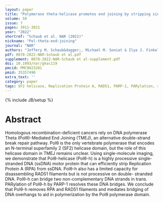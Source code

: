 ```yaml
---
layout: paper
title: "Polymerase theta-helicase promotes end joining by stripping single-stranded DNA-binding proteins and bridging DNA ends"
volume: 50
issue: 7
pages: 3911-3921
year: "2022"
shortref: "Schaub et al. NAR (2022)"
nickname: "Pol-theta-end-joining"
journal: "NAR"
authors: "Jeffery M. Schaub&dagger;, Michael M. Soniat & Ilya J. Finkelstein&dagger;"
pdf: 0078-2022-NAR-Schaub et al.pdf
supplement: 0078-2022-NAR-Schaub et al-supplement.pdf
doi: 10.1093/nar/gkac119
pmcid: PMC9023281
pmid: 35357490
extra_text: ''
category: paper
tags: SF2 helicase, Replication Protein A, RAD51, PARP-1, PARylation, single-molecule, DNA curtains
---
```

{% include JB/setup %}

# Abstract 
Homologous recombination-deficient cancers rely on DNA polymerase Theta (Polθ)-Mediated End Joining (TMEJ), an alternative double-strand break repair pathway. Polθ is the only vertebrate polymerase that encodes an N-terminal superfamily 2 (SF2) helicase domain, but the role of this helicase domain in TMEJ remains unclear. Using single-molecule imaging, we demonstrate that Polθ-helicase (Polθ-h) is a highly processive single-stranded DNA (ssDNA) motor protein that can efficiently strip Replication Protein A (RPA) from ssDNA. Polθ-h also has a limited capacity for disassembling RAD51 filaments but is not processive on double- stranded DNA. Polθ-h can bridge two non-complementary DNA strands in trans. PARylation of Polθ-h by PARP-1 resolves these DNA bridges. We conclude that Polθ-h removes RPA and RAD51 filaments and mediates bridging of DNA overhangs to aid in polymerization by the Polθ polymerase domain.
